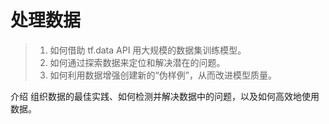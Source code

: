 # 处理数据

> 1. 如何借助 tf.data API 用大规模的数据集训练模型。
> 2. 如何通过探索数据来定位和解决潜在的问题。
> 3. 如何利用数据增强创建新的“伪样例”，从而改进模型质量。

介绍 组织数据的最佳实践、如何检测并解决数据中的问题，以及如何高效地使用数据。
